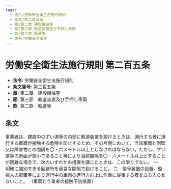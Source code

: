 ```yaml
---
tags:
  - 法令/労働安全衛生法施行規則
  - 条文/第二百五条
  - 章/第二章_建設機械等
  - 節/第三節_軌道装置及び手押し車両
  - 款/第二款_軌道等
  - 体系/労働安全衛生
---
```

# 労働安全衛生法施行規則 第二百五条

- **法令:** 労働安全衛生法施行規則
- **条文番号:** 第二百五条
- **章:** 第二章　建設機械等
- **節:** 第三節　軌道装置及び手押し車両
- **款:** 第二款　軌道等

## 条文
事業者は、建設中のずい道等の内部に軌道装置を設けるときは、通行する者に運行する車両が接触する危険を防止するため、その片側において、当該車両と側壁又は障害物との間隔を〇・六メートル以上としなければならない。ただし、ずい道等の断面が狭小であること等により当該間隔を〇・六メートル以上とすることが困難な場合で、次のいずれかの措置を講じたときは、この限りでない。
一　明確に識別できる回避所を適当な間隔で設けること。
二　信号装置の設置、監視人の配置等により運行中の車両の進行方向上に作業に従事する者を立ち入らせないこと。
（車両とう乗者の接触予防措置）

